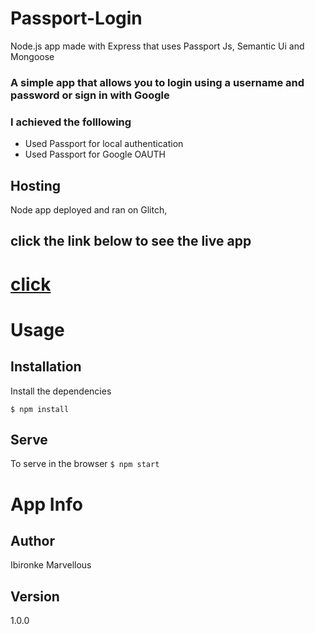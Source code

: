# Passport-Login

Node.js app made with Express that uses  Passport Js, Semantic Ui and Mongoose 

### A simple app that allows you to login using a username and password or sign in with Google
### I achieved the folllowing
* Used Passport for local authentication
* Used Passport for Google OAUTH 


## Hosting 
Node app deployed and ran on Glitch, 

## click the link below to see the live app 
# [click](https://marvel-authentication-app.herokuapp.com/)

# Usage
## Installation
Install the dependencies

``$ npm install``

## Serve
To serve in the browser
``$ npm start``


# App Info

## Author
Ibironke Marvellous

## Version
1.0.0




